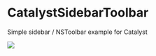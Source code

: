 # CatalystSidebarToolbar
Simple sidebar / NSToolbar example for Catalyst


![](https://hccdata.s3.us-east-1.amazonaws.com/gh_sidebar_toolbar.jpg)
